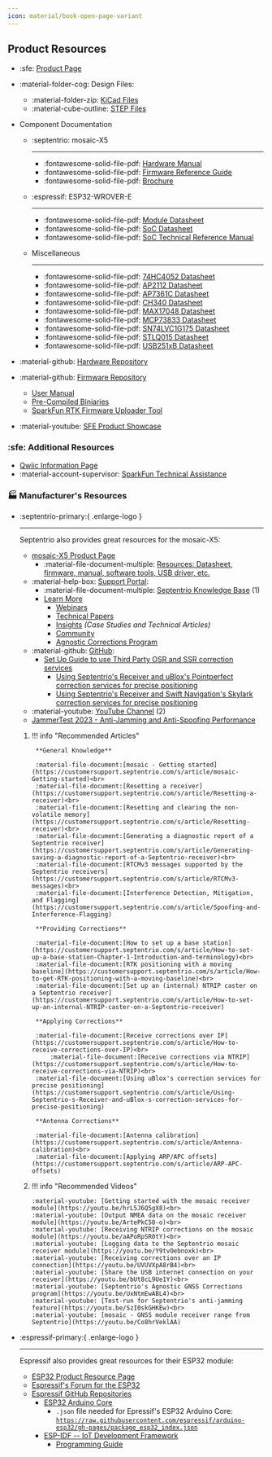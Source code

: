 ```yaml
---
icon: material/book-open-page-variant
---
```


## Product Resources

- :sfe: [Product Page](https://www.sparkfun.com/sparkpnt-rtk-facet-mosaic-l-band.html)
- :material-folder-cog: Design Files:
	<!-- - :fontawesome-solid-file-pdf: [Board Dimensions](./assets/board_files/dimensions.pdf) -->
	- :material-folder-zip: [KiCad Files](./assets/board_files/kicad_files.zip)
	- :material-cube-outline: [STEP Files](./assets/3d_model/step_files.zip)
- Component Documentation

	<div class="grid cards" markdown>

	- :septentrio: mosaic-X5

		---

		- :fontawesome-solid-file-pdf: [Hardware Manual](./assets/component_documentation/mosaic_hardware_manual_v1.9.0.pdf)
		- :fontawesome-solid-file-pdf: [Firmware Reference Guide](./assets/component_documentation/mosaic-X5%20Firmware%20v4.14.0%20Reference%20Guide.pdf)
		- :fontawesome-solid-file-pdf: [Brochure](./assets/component_documentation/Septentrio_mosaic-X5_LR.pdf)

	- :espressif: ESP32-WROVER-E

		---

		- :fontawesome-solid-file-pdf: [Module Datasheet](./assets/component_documentation/esp32-wrover-e_datasheet_en.pdf)
		- :fontawesome-solid-file-pdf: [SoC Datasheet](./assets/component_documentation/esp32_datasheet_en.pdf)
		- :fontawesome-solid-file-pdf: [SoC Technical Reference Manual](./assets/component_documentation/esp32_technical_reference_manual_en.pdf)

	- Miscellaneous

		---

		- :fontawesome-solid-file-pdf: [74HC4052 Datasheet](./assets/component_documentation/74HC4052.pdf)
		- :fontawesome-solid-file-pdf: [AP2112 Datasheet](./assets/component_documentation/AP2112.pdf)
		- :fontawesome-solid-file-pdf: [AP7361C Datasheet](./assets/component_documentation/AP7361C.pdf)
		- :fontawesome-solid-file-pdf: [CH340 Datasheet](./assets/component_documentation/CH340DS1.PDF)
		- :fontawesome-solid-file-pdf: [MAX17048 Datasheet](./assets/component_documentation/MAX17048.pdf)
		- :fontawesome-solid-file-pdf: [MCP73833 Datasheet](./assets/component_documentation/MCP73833.pdf)
		- :fontawesome-solid-file-pdf: [SN74LVC1G175 Datasheet](./assets/component_documentation/SN74LVC1G175.pdf)
		- :fontawesome-solid-file-pdf: [STLQ015 Datasheet](./assets/component_documentation/STLQ015.pdf)
		- :fontawesome-solid-file-pdf: [USB251xB Datasheet](./assets/component_documentation/USB251xB.pdf)

	</div>

- :material-github: [Hardware Repository](https://github.com/sparkfun/SparkFun_RTK_Facet_mosaic)
- :material-github: [Firmware Repository](https://github.com/sparkfun/SparkFun_RTK_Everywhere_Firmware)
	- [User Manual](http://docs.sparkfun.com/SparkFun_RTK_Everywhere_Firmware)
	- [Pre-Compiled Biniaries](https://github.com/sparkfun/SparkFun_RTK_Everywhere_Firmware_Binaries)
	- [SparkFun RTK Firmware Uploader Tool](https://github.com/sparkfun/SparkFun_RTK_Firmware_Uploader)
- :material-youtube: [SFE Product Showcase](https://www.youtube.com/watch?v=e3OKRtJDPgw)


### :sfe: Additional Resources

- [Qwiic Information Page](https://www.sparkfun.com/qwiic)
- :material-account-supervisor: [SparkFun Technical Assistance](https://www.sparkfun.com/technical_assistance)


### 🏭 Manufacturer's Resources

<div class="grid cards" markdown>

-   :septentrio-primary:{ .enlarge-logo }

	---

	Septentrio also provides great resources for the mosaic-X5:

	<article class="annotate" markdown>

	- [mosaic-X5 Product Page](https://www.septentrio.com/en/products/gps/gnss-receiver-modules/mosaic-x5)
		- :material-file-document-multiple: [Resources: Datasheet, firmware, manual, software tools, USB driver, etc.](https://www.septentrio.com/en/products/gps/gnss-receiver-modules/mosaic-x5#resources)
	- :material-help-box: [Support Portal](https://customersupport.septentrio.com/s/):
		- :material-file-document-multiple: [Septentrio Knowledge Base](https://customersupport.septentrio.com/s/topiccatalog) (1)
		- [Learn More](https://www.septentrio.com/en/learn-more)
			- [Webinars](https://www.septentrio.com/en/learn-more/webinars)
			- [Technical Papers](https://www.septentrio.com/en/learn-more/technical-papers)
			- [Insights](https://www.septentrio.com/en/learn-more/insights) *(Case Studies and Technical Articles)*
			- [Community](https://www.septentrio.com/en/learn-more/community)
			- [Agnostic Corrections Program](https://www.septentrio.com/en/products/correction-services/precise-point-positioning-services-land/agnostic-corrections-program-gnss-correction-services)
	- :material-github: [GitHub](https://github.com/septentrio-gnss):
		- [Set Up Guide to use Third Party OSR and SSR correction services](https://github.com/septentrio-gnss/Septentrio_AgnosticCorrectionsProgram)
			- [Using Septentrio's Receiver and uBlox's Pointperfect correction services for precise positioning](https://github.com/septentrio-gnss/uBloxCorrectionsWithSeptentrio)
			- [Using Septentrio's Receiver and Swift Navigation's Skylark correction services for precise positioning](https://github.com/septentrio-gnss/SwiftCorrectionsWithSeptentrio)
	- :material-youtube: [YouTube Channel](https://www.youtube.com/@SeptentrioGNSS) (2)
	- [JammerTest 2023 - Anti-Jamming and Anti-Spoofing Performance](https://www.septentrio.com/en/learn-more/insights/most-resilient-gnss-receiver-results-jammertest-norway)

	</article>

	1. !!! info "Recommended Articles"

			**General Knowledge**

			:material-file-document:[mosaic - Getting started](https://customersupport.septentrio.com/s/article/mosaic-Getting-started)<br>
			:material-file-document:[Resetting a receiver](https://customersupport.septentrio.com/s/article/Resetting-a-receiver)<br>
			:material-file-document:[Resetting and clearing the non-volatile memory](https://customersupport.septentrio.com/s/article/Resetting-receiver)<br>
			:material-file-document:[Generating a diagnostic report of a Septentrio receiver](https://customersupport.septentrio.com/s/article/Generating-saving-a-diagnostic-report-of-a-Septentrio-receiver)<br>
			:material-file-document:[RTCMv3 messages supported by the Septentrio receivers](https://customersupport.septentrio.com/s/article/RTCMv3-messages)<br>
			:material-file-document:[Interference Detection, Mitigation, and Flagging](https://customersupport.septentrio.com/s/article/Spoofing-and-Interference-Flagging)

			**Providing Corrections**

			:material-file-document:[How to set up a base station](https://customersupport.septentrio.com/s/article/How-to-set-up-a-base-station-Chapter-1-Introduction-and-terminology)<br>
			:material-file-document:[RTK positioning with a moving baseline](https://customersupport.septentrio.com/s/article/How-to-get-RTK-positioning-with-a-moving-baseline)<br>
			:material-file-document:[Set up an (internal) NTRIP caster on a Septentrio receiver](https://customersupport.septentrio.com/s/article/How-to-set-up-an-internal-NTRIP-caster-on-a-Septentrio-receiver)

			**Applying Corrections**

			:material-file-document:[Receive corrections over IP](https://customersupport.septentrio.com/s/article/How-to-receive-corrections-over-IP)<br>
				:material-file-document:[Receive corrections via NTRIP](https://customersupport.septentrio.com/s/article/How-to-receive-corrections-via-NTRIP)<br>
			:material-file-document:[Using uBlox's correction services for precise positioning](https://customersupport.septentrio.com/s/article/Using-Septentrio-s-Receiver-and-uBlox-s-correction-services-for-precise-positioning)

			**Antenna Corrections**

			:material-file-document:[Antenna calibration](https://customersupport.septentrio.com/s/article/Antenna-calibration)<br>
			:material-file-document:[Applying ARP/APC offsets](https://customersupport.septentrio.com/s/article/ARP-APC-offsets)

	2. 	!!! info "Recommended Videos"

			:material-youtube: [Getting started with the mosaic receiver module](https://youtu.be/hrL5J6Q5gX8)<br>
			:material-youtube: [Output NMEA data on the mosaic receiver module](https://youtu.be/ArtePkC58-o)<br>
			:material-youtube: [Receiving NTRIP corrections on the mosaic module](https://youtu.be/aAPoRpSR0tY)<br>
			:material-youtube: [Logging data to the Septentrio mosaic receiver module](https://youtu.be/Y9tvOebnoxk)<br>
			:material-youtube: [Receiving corrections over an IP connection](https://youtu.be/UVUVXpA8rB4)<br>
			:material-youtube: [Share the USB internet connection on your receiver](https://youtu.be/bUt8cL9Ue1Y)<br>
			:material-youtube: [Septentrio's Agnostic GNSS Corrections program](https://youtu.be/UxNtmEwABL4)<br>
			:material-youtube: [Test-run for Septentrio's anti-jamming feature](https://youtu.be/SzI0skGHKEw)<br>
			:material-youtube: [mosaic - GNSS module receiver range from Septentrio](https://youtu.be/Co8hrVeklAA)


-   :espressif-primary:{ .enlarge-logo }

	---

	Espressif also provides great resources for their ESP32 module:

	- [ESP32 Product Resource Page](http://espressif.com/en/products/hardware/esp32/resources)
	- [Espressif's Forum for the ESP32](http://esp32.com/)
	- [Espressif GitHub Repositories](https://github.com/espressif)
		- [ESP32 Arduino Core](https://github.com/espressif/arduino-esp32)
			 - `.json` file needed for Epressif's ESP32 Arduino Core:<br>
			[`https://raw.githubusercontent.com/espressif/arduino-esp32/gh-pages/package_esp32_index.json`](https://raw.githubusercontent.com/espressif/arduino-esp32/gh-pages/package_esp32_index.json)
		- [ESP-IDF -- IoT Development Framework](https://github.com/espressif/esp-idf)
			- [Programming Guide](http://esp-idf.readthedocs.io/en/latest/)

</div>
